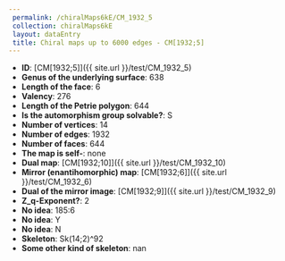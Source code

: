 ```yaml
--- 
 permalink: /chiralMaps6kE/CM_1932_5 
 collection: chiralMaps6kE
 layout: dataEntry
 title: Chiral maps up to 6000 edges - CM[1932;5]
---
```


- **ID**: [CM[1932;5]]({{ site.url }}/test/CM_1932_5)
- **Genus of the underlying surface**: 638
- **Length of the face**: 6
- **Valency**: 276
- **Length of the Petrie polygon**: 644
- **Is the automorphism group solvable?**: S
- **Number of vertices**: 14
- **Number of edges**: 1932
- **Number of faces**: 644
- **The map is self-**: none
- **Dual map**: [CM[1932;10]]({{ site.url }}/test/CM_1932_10)
- **Mirror (enantihomorphic) map**: [CM[1932;6]]({{ site.url }}/test/CM_1932_6)
- **Dual of the mirror image**: [CM[1932;9]]({{ site.url }}/test/CM_1932_9)
- **Z_q-Exponent?**: 2
- **No idea**:  185:6
- **No idea**: Y
- **No idea**: N
- **Skeleton**: Sk(14;2)^92
- **Some other kind of skeleton**: nan
